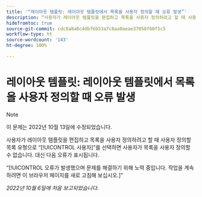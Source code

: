 ```yaml
---
title: '“레이아웃 템플릿: 레이아웃 템플릿에서 목록을 사용자 정의할 때 오류 발생”'
description: “사용자가 레이아웃 템플릿을 편집하고 목록을 사용자 정의하려고 할 때 사용자 정의할 목록 유형으로 사용자를 선택하면 사용자가 목록을 사용자 정의할 수 없습니다. 대신 “오류가 발생했으며 문제를 해결하기 위해 노력하고 있습니다”라는 오류가 표시됩니다.” 작업을 계속하려면 이 브라우저 페이지를 새로 고침해 보십시오.”
hidefromtoc: true
source-git-commit: cdc8a8a6c4dbf6b53a7c8aa0aeae37058f60f5c5
workflow-type: ht
source-wordcount: '143'
ht-degree: 100%

---
```



# 레이아웃 템플릿: 레이아웃 템플릿에서 목록을 사용자 정의할 때 오류 발생

>[!NOTE]
>
>이 문제는 2022년 10월 13일에 수정되었습니다.

사용자가 레이아웃 템플릿을 편집하고 목록을 사용자 정의하려고 할 때 사용자 정의할 목록 유형으로 “[!UICONTROL 사용자]”를 선택하면 사용자가 목록을 사용자 정의할 수 없습니다. 대신 다음 오류가 표시됩니다.

“[!UICONTROL 오류가 발생했으며 문제를 해결하기 위해 노력 중입니다. 작업을 계속하려면 이 브라우저 페이지를 새로 고침해 보십시오.]”

_2022년 10월 6일에 처음 보고되었습니다._

